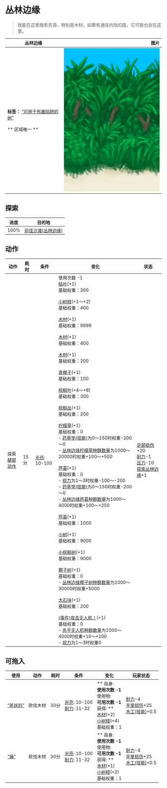 # 丛林边缘  
> 我能在这里搜索资源，特别是木材。如果有通往内陆的路，它可能也会在这里。  
  
  丛林边缘  |   图片   
 ----  |  ----:   
 **标签：**	[“可用于布置陷阱的树”](tag_SnareCompatible.md)<br><br>** 区域唯一 **  |  ![](Sprite/JunglePatch.png)   
  
## 探索  
进度  |  目的地  
----  |  ----  
100%  |  [前往沙滩(丛林边缘)](Path_OutskirtsToBeach.md)  
## 动作  
动作  |  耗时  |  条件  |  变化  |  状态  
----  |  ----  |  ----  |  ----  |  ----  
探索<br>[腿部动作](LegAction.md)  |  15分  |  [光亮](Light.md): 10-100  |  使用次数  -1<br>[枯叶](LeavesDry.md)(+1)<br>基础权重：300<br><br>[小树枝](Sticks.md)(+1～+2)<br>基础权重：400<br><br>[木材](Wood.md)(+1)<br>基础权重：9999<br><br>[木材](Wood.md)(+1)<br>基础权重：400<br><br>[木材](Wood.md)(+1)<br>基础权重：200<br><br>[青椰子](CoconutHusked.md)(+1)<br>基础权重：100<br><br>[棕榈叶](PalmFronds.md)(+4～+8)<br>基础权重：300<br><br>[棕榈丛](PalmBush.md)(+1)<br>基础权重：200<br><br>[柠檬草](Lemongrass.md)(+1)<br>基础权重：0<br>- [药草学(技能)](Skill_Herbology.md)为0～150时权重-200～0<br>- [丛林边缘柠檬草种群数量](LemonGrass_OutskirtsPop.md)为1000～20000时权重+100～+500<br><br>[芦荟](AloeVera.md)(+1)<br>基础权重：0<br>- [视力](Myopia.md)为1～3时权重-100～-200<br>- [药草学(技能)](Skill_Herbology.md)为0～150时权重-200～0<br>- [丛林边缘芦荟种群数量](AloeVera_OutskirtsPop.md)为1000～4000时权重+100～+250<br><br>[芦荟](AloeVera.md)(+1)<br>基础权重：1000<br><br>[小树](SmallTree.md)(+1)<br>基础权重：9000<br><br>[小棕榈树](SmallPalm.md)(+1)<br>基础权重：9000<br><br>[椰子树](PalmTreeNew.md)(+1)<br>基础权重：0<br>- [丛林边缘椰子树种群数量](PalmTree_OutskirtsPop.md)为1000～30000时权重+5000<br><br>[大石块](StoneHeavy.md)(+1)<br>基础权重：200<br><br>[(事件)攻击无人机！](Event_DroneFight.md)(+1)<br>基础权重：0<br>- [杀手无人机种群数量](Pop_Drone.md)为1000～4000时权重+10～+100<br>- [视力](Myopia.md)为1～3时权重0<br>  |  [足部损伤](FootDamage.md)+20<br>[耐力](Stamina.md)-1<br>[压力](Stress.md)-10<br>[探索丛林边缘](Exploration_JungleOutskirts.md)+1  
## 可拖入  
使用  |  动作  |  耗时  |  条件  |  变化  |  玩家状态  
----  |  ----  |  ----  |  ----  |  ----  |  ----  
[“斧状的”](tag_AxeAdv.md)  |  砍伐木材  |  30分  |  [光亮](Light.md): 10-100<br>[耐力](Stamina.md): 11-32  |  ** 自身: **<br>使用次数  -1<br>** 使用物: **<br>可用次数  -1<br>** 获得: **<br>[木材](Wood.md)(+2)<br>[小树枝](Sticks.md)(+4)<br>基础权重：1<br>  |  [耐力](Stamina.md)-4<br>[手掌损伤](HandDamage.md)+25<br>[木工(技能)](Skill_Woodworking.md)+0.5  
[“锤”](tag_Axe.md)  |  砍伐木材  |  30分  |  [光亮](Light.md): 10-100<br>[耐力](Stamina.md): 11-32  |  ** 自身: **<br>使用次数  -1<br>** 使用物: **<br>可用次数  -1<br>** 获得: **<br>[木材](Wood.md)(+1)<br>[小树枝](Sticks.md)(+2)<br>基础权重：1<br>  |  [耐力](Stamina.md)-4<br>[手掌损伤](HandDamage.md)+25<br>[木工(技能)](Skill_Woodworking.md)+0.5  
